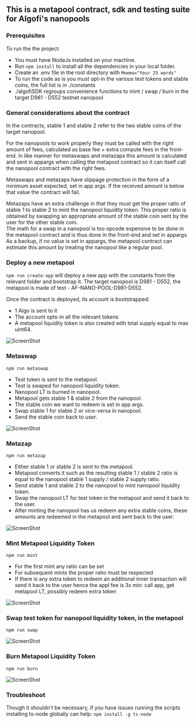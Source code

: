 ## This is a metapool contract, sdk and testing suite for Algofi's nanopools

### Prerequisites

To run the the project:

- You must have NodeJs installed on your machine.
- Run `npm install` to install all the dependencies in your local folder.
- Create an .env file in the root directory with `Mnemo="Your 25 words"`
- To run the code as is you must opt-in the various test tokens and stable coins, the full list is in ./constants
- ./algofiSDK regroups convenience functions to mint / swap / burn in the target D981 - D552 testnet nanopool

### General considerations about the contract

In the contracts, stable 1 and stable 2 refer to the two stable coins of the target nanopool.

For the nanopools to work properly they must be called with the right amount of fees, calculated as base fee + extra compute fees in the front-end. In like manner for metaswaps and metazaps this amount is calculated and sent in appargs when calling the metapool contract so it can itself call the nanopool contract with the right fees.

Metaswaps and metazaps have slippage protection in the form of a minimum asset expected, set in app args. If the received amount is below that value the contract will fail.

Metazaps have an extra challenge in that they must get the proper ratio of stable 1 to stable 2 to mint the nanopool liquidity token. This proper ratio is obtained by swapping an appropriate amount of the stable coin sent by the user for the other stable coin.  
The math for a swap in a nanopool is too opcode expensive to be done in the metapool contract and is thus done in the front-end and set in appargs. As a backup, if no value is set in appargs, the metapool contract can estimate this amount by treating the nanopool like a regular pool.

### Deploy a new metapool

`npm run create-app` will deploy a new app with the constants from the relevant folder and bootstrap it. The target nanopool is D981 - D552, the metapool is made of test - AF-NANO-POOL-D981-D552.

Once the contract is deployed, its account is bootstrapped:

- 1 Algo is sent to it
- The account opts-in all the relevant tokens
- A metapool liquidity token is also created with total supply equal to max uint64.

![ScreenShot](./screenshots/bootstrap.webp)

### Metaswap

`npm run metaswap`

- Test token is sent to the metapool.
- Test is swaped for nanopool liquidity token.
- Nanopool LT is burned in nanopool.
- Metapool gets stable 1 & stable 2 from the nanopool.
- The stable coin we want to redeem is set in app args.
- Swap stable 1 for stable 2 or vice-versa in nanopool.
- Send the stable coin back to user.

![ScreenShot](./screenshots/metaswap.webp)

### Metazap

`npm run metazap`

- Either stable 1 or stable 2 is sent to the metapool.
- Metapool converts it such as the resulting stable 1 / stable 2 ratio is equal to the nanopool stable 1 supply / stable 2 supply ratio.
- Send stable 1 and stable 2 to the nanopool to mint nanopool liquidity token.
- Swap the nanopool LT for test token in the metapool and send it back to the user.
- After minting the nanopool has us redeem any extra stable coins, these amounts are redeemed in the metapool and sent back to the user.

![ScreenShot](./screenshots/metazap.webp)

### Mint Metapool Liquidity Token

`npm run mint`

- For the first mint any ratio can be set
- For subsequent mints the proper ratio must be respected
- If there is any extra token to redeem an additional inner transaction will send it back to the user hence the appl fee is 3x min: call app, get metapool LT, possibly redeem extra token

![ScreenShot](./screenshots/mint.webp)

### Swap test token for nanopool liquidity token, in the metapool

`npm run swap`

![ScreenShot](./screenshots/swap.webp)

### Burn Metapool Liquidity Token

`npm run burn`

![ScreenShot](./screenshots/burn.webp)

### Troubleshoot

Though it shouldn't be necessary, if you have issues running the scripts installing ts-node globally can help: `npm install -g ts-node`

